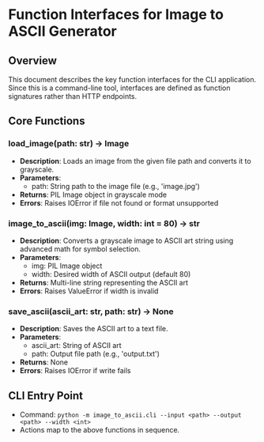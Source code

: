 # Function Interfaces for Image to ASCII Generator

## Overview
This document describes the key function interfaces for the CLI application. Since this is a command-line tool, interfaces are defined as function signatures rather than HTTP endpoints.

## Core Functions

### load_image(path: str) -> Image
- **Description**: Loads an image from the given file path and converts it to grayscale.
- **Parameters**:
  - path: String path to the image file (e.g., 'image.jpg')
- **Returns**: PIL Image object in grayscale mode
- **Errors**: Raises IOError if file not found or format unsupported

### image_to_ascii(img: Image, width: int = 80) -> str
- **Description**: Converts a grayscale image to ASCII art string using advanced math for symbol selection.
- **Parameters**:
  - img: PIL Image object
  - width: Desired width of ASCII output (default 80)
- **Returns**: Multi-line string representing the ASCII art
- **Errors**: Raises ValueError if width is invalid

### save_ascii(ascii_art: str, path: str) -> None
- **Description**: Saves the ASCII art to a text file.
- **Parameters**:
  - ascii_art: String of ASCII art
  - path: Output file path (e.g., 'output.txt')
- **Returns**: None
- **Errors**: Raises IOError if write fails

## CLI Entry Point
- Command: `python -m image_to_ascii.cli --input <path> --output <path> --width <int>`
- Actions map to the above functions in sequence.